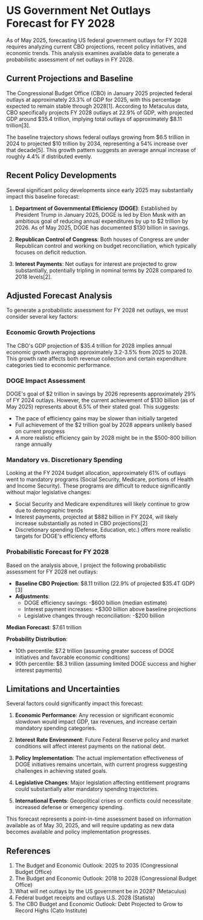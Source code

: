 # US Government Net Outlays Forecast for FY 2028

As of May 2025, forecasting US federal government outlays for FY 2028 requires analyzing current CBO projections, recent policy initiatives, and economic trends. This analysis examines available data to generate a probabilistic assessment of net outlays in FY 2028.

## Current Projections and Baseline

The Congressional Budget Office (CBO) in January 2025 projected federal outlays at approximately 23.3% of GDP for 2025, with this percentage expected to remain stable through 2028[1]. According to Metaculus data, CBO specifically projects FY 2028 outlays at 22.9% of GDP, with projected GDP around $35.4 trillion, implying total outlays of approximately $8.11 trillion[3].

The baseline trajectory shows federal outlays growing from $6.5 trillion in 2024 to projected $10 trillion by 2034, representing a 54% increase over that decade[5]. This growth pattern suggests an average annual increase of roughly 4.4% if distributed evenly.

## Recent Policy Developments

Several significant policy developments since early 2025 may substantially impact this baseline forecast:

1. **Department of Governmental Efficiency (DOGE)**: Established by President Trump in January 2025, DOGE is led by Elon Musk with an ambitious goal of reducing annual expenditures by up to $2 trillion by 2026. As of May 2025, DOGE has documented $130 billion in savings.

2. **Republican Control of Congress**: Both houses of Congress are under Republican control and working on budget reconciliation, which typically focuses on deficit reduction.

3. **Interest Payments**: Net outlays for interest are projected to grow substantially, potentially tripling in nominal terms by 2028 compared to 2018 levels[2].

## Adjusted Forecast Analysis

To generate a probabilistic assessment for FY 2028 net outlays, we must consider several key factors:

### Economic Growth Projections

The CBO's GDP projection of $35.4 trillion for 2028 implies annual economic growth averaging approximately 3.2-3.5% from 2025 to 2028. This growth rate affects both revenue collection and certain expenditure categories tied to economic performance.

### DOGE Impact Assessment

DOGE's goal of $2 trillion in savings by 2026 represents approximately 29% of FY 2024 outlays. However, the current achievement of $130 billion (as of May 2025) represents about 6.5% of their stated goal. This suggests:

- The pace of efficiency gains may be slower than initially targeted
- Full achievement of the $2 trillion goal by 2028 appears unlikely based on current progress
- A more realistic efficiency gain by 2028 might be in the $500-800 billion range annually

### Mandatory vs. Discretionary Spending

Looking at the FY 2024 budget allocation, approximately 61% of outlays went to mandatory programs (Social Security, Medicare, portions of Health and Income Security). These programs are difficult to reduce significantly without major legislative changes:

- Social Security and Medicare expenditures will likely continue to grow due to demographic trends
- Interest payments, projected at $882 billion in FY 2024, will likely increase substantially as noted in CBO projections[2]
- Discretionary spending (Defense, Education, etc.) offers more realistic targets for DOGE's efficiency efforts

### Probabilistic Forecast for FY 2028

Based on the analysis above, I project the following probabilistic assessment for FY 2028 net outlays:

- **Baseline CBO Projection**: $8.11 trillion (22.9% of projected $35.4T GDP)[3]
- **Adjustments**:
  - DOGE efficiency savings: -$600 billion (median estimate)
  - Interest payment increases: +$300 billion above baseline projections
  - Legislative changes through reconciliation: -$200 billion

**Median Forecast**: $7.61 trillion

**Probability Distribution**:
- 10th percentile: $7.2 trillion (assuming greater success of DOGE initiatives and favorable economic conditions)
- 90th percentile: $8.3 trillion (assuming limited DOGE success and higher interest payments)

## Limitations and Uncertainties

Several factors could significantly impact this forecast:

1. **Economic Performance**: Any recession or significant economic slowdown would impact GDP, tax revenues, and increase certain mandatory spending categories.

2. **Interest Rate Environment**: Future Federal Reserve policy and market conditions will affect interest payments on the national debt.

3. **Policy Implementation**: The actual implementation effectiveness of DOGE initiatives remains uncertain, with current progress suggesting challenges in achieving stated goals.

4. **Legislative Changes**: Major legislation affecting entitlement programs could substantially alter mandatory spending trajectories.

5. **International Events**: Geopolitical crises or conflicts could necessitate increased defense or emergency spending.

This forecast represents a point-in-time assessment based on information available as of May 30, 2025, and will require updating as new data becomes available and policy implementation progresses.

## References

1. The Budget and Economic Outlook: 2025 to 2035 (Congressional Budget Office)
2. The Budget and Economic Outlook: 2018 to 2028 (Congressional Budget Office)
3. What will net outlays by the US government be in 2028? (Metaculus)
4. Federal budget receipts and outlays U.S. 2028 (Statista)
5. The CBO Budget and Economic Outlook: Debt Projected to Grow to Record Highs (Cato Institute)